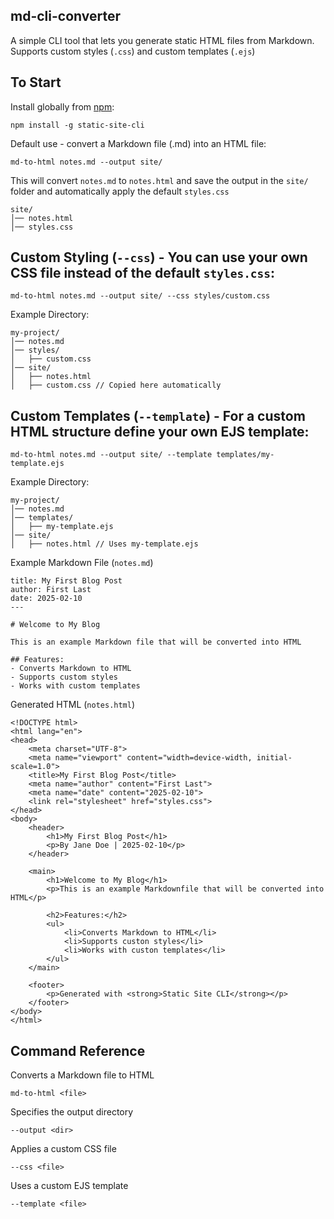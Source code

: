 ## md-cli-converter

A simple CLI tool that lets you generate static HTML files from Markdown. Supports custom styles (`.css`) and custom templates (`.ejs`)

## To Start

Install globally from [npm](https://www.npmjs.com/):

```
npm install -g static-site-cli
```

Default use - convert a Markdown file (.md) into an HTML file:

```
md-to-html notes.md --output site/
```

This will convert `notes.md` to `notes.html` and save the output in the `site/` folder and automatically apply the default `styles.css`

```
site/
│── notes.html
│── styles.css
```

## Custom Styling (`--css`) - You can use your own CSS file instead of the default `styles.css`:

```
md-to-html notes.md --output site/ --css styles/custom.css
```

Example Directory:

```
my-project/
│── notes.md
│── styles/
│   ├── custom.css
│── site/
│   ├── notes.html
│   ├── custom.css // Copied here automatically
```

## Custom Templates (`--template`) - For a custom HTML structure define your own EJS template:

```
md-to-html notes.md --output site/ --template templates/my-template.ejs
```

Example Directory:

```
my-project/
│── notes.md
│── templates/
│   ├── my-template.ejs
│── site/
│   ├── notes.html // Uses my-template.ejs
```

Example Markdown File (`notes.md`)

```
title: My First Blog Post
author: First Last
date: 2025-02-10
---

# Welcome to My Blog

This is an example Markdown file that will be converted into HTML

## Features:
- Converts Markdown to HTML
- Supports custom styles
- Works with custom templates
```

Generated HTML (`notes.html`)

```
<!DOCTYPE html>
<html lang="en">
<head>
    <meta charset="UTF-8">
    <meta name="viewport" content="width=device-width, initial-scale=1.0">
    <title>My First Blog Post</title>
    <meta name="author" content="First Last">
    <meta name="date" content="2025-02-10">
    <link rel="stylesheet" href="styles.css">
</head>
<body>
    <header>
        <h1>My First Blog Post</h1>
        <p>By Jane Doe | 2025-02-10</p>
    </header>

    <main>
        <h1>Welcome to My Blog</h1>
        <p>This is an example Markdownfile that will be converted into HTML</p>

        <h2>Features:</h2>
        <ul>
            <li>Converts Markdown to HTML</li>
            <li>Supports custon styles</li>
            <li>Works with custon templates</li>
        </ul>
    </main>

    <footer>
        <p>Generated with <strong>Static Site CLI</strong></p>
    </footer>
</body>
</html>
```

## Command Reference

Converts a Markdown file to HTML

```
md-to-html <file>
```

Specifies the output directory

```
--output <dir>
```

Applies a custom CSS file

```
--css <file>
```

Uses a custom EJS template

```
--template <file>
```
